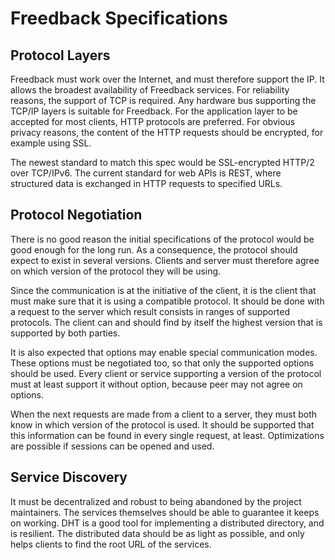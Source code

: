 Freedback Specifications
========================

Protocol Layers
---------------

Freedback must work over the Internet, and must therefore support the IP.
It allows the broadest availability of Freedback services. For reliability
reasons, the support of TCP is required. Any hardware bus supporting the
TCP/IP layers is suitable for Freedback. For the application layer to be
accepted for most clients, HTTP protocols are preferred. For obvious privacy
reasons, the content of the HTTP requests should be encrypted, for example
using SSL.

The newest standard to match this spec would be SSL-encrypted HTTP/2 over
TCP/IPv6. The current standard for web APIs is REST, where structured data
is exchanged in HTTP requests to specified URLs.

Protocol Negotiation
--------------------

There is no good reason the initial specifications of the protocol would
be good enough for the long run. As a consequence, the protocol should
expect to exist in several versions. Clients and server must therefore
agree on which version of the protocol they will be using.

Since the communication is at the initiative of the client, it is the client
that must make sure that it is using a compatible protocol. It should be done
with a request to the server which result consists in ranges of supported
protocols. The client can and should find by itself the highest version that
is supported by both parties.

It is also expected that options may enable special communication modes.
These options must be negotiated too, so that only the supported options
should be used. Every client or service supporting a version of the protocol
must at least support it without option, because peer may not agree on options.

When the next requests are made from a client to a server, they must both know
in which version of the protocol is used. It should be supported that this
information can be found in every single request, at least. Optimizations
are possible if sessions can be opened and used.

Service Discovery
-----------------

It must be decentralized and robust to being abandoned by the project
maintainers. The services themselves should be able to guarantee it keeps
on working. DHT is a good tool for implementing a distributed directory,
and is resilient. The distributed data should be as light as possible, and
only helps clients to find the root URL of the services.
